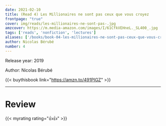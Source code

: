 ```yaml
---
date: 2021-02-10
title: (Read 4) Les Millionaires ne sont pas ceux que vous croyez
frontpage: "true"
cover: img/reads/les-millionaires-ne-sont-pas-.jpg
amzcover: https://m.media-amazon.com/images/I/61CfkVEHneL._SL400_.jpg
tags: ['reads', 'nonfiction', 'lectures']
aliases: ['/books/book-04-les-millionaires-ne-sont-pas-ceux-que-vous-croyez', '/4']
author: Nicolas Bérubé
number: 4
---
```


Release year: 2019

Author: Nicolas Bérubé

{{< buythisbook link="https://amzn.to/491PIGZ" >}}

---

# Review

{{< myrating rating="👍👍" >}}

